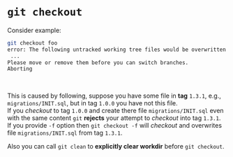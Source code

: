 # `git checkout`
Consider example:
```bash
git checkout foo
error: The following untracked working tree files would be overwritten by checkout
 ...
Please move or remove them before you can switch branches.
Aborting
```

<br>

This is caused by following, suppose you have some file in **tag** `1.3.1`, e.g., `migrations/INIT.sql`, but in tag `1.0.0` you have not this file.<br>
If you *checkout* to tag `1.0.0` and create there file `migrations/INIT.sql` even with the same content `git` **rejects** your attempt to *checkout* into tag `1.3.1`.<br>
If you provide `-f` option then `git checkout -f` will *checkout* and overwrites file `migrations/INIT.sql` from tag `1.3.1`.<br>

Also you can call `git clean` to **explicitly clear workdir** before `git checkout`.
